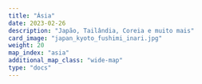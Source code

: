 ```yaml
---
title: "Ásia"
date: 2023-02-26
description: "Japão, Tailândia, Coreia e muito mais"
card_image: "japan_kyoto_fushimi_inari.jpg"
weight: 20
map_index: "asia"
additional_map_class: "wide-map"
type: "docs"
---
```

